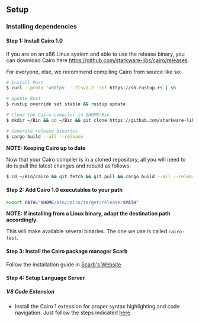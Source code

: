 ## Setup

### Installing dependencies

#### Step 1: Install Cairo 1.0

If you are on an x86 Linux system and able to use the release binary,
you can download Cairo here https://github.com/starkware-libs/cairo/releases.

For everyone, else, we recommend compiling Cairo from source like so:

```bash
# Install Rust
$ curl --proto '=https' --tlsv1.2 -sSf https://sh.rustup.rs | sh

# Update Rust
$ rustup override set stable && rustup update

# Clone the Cairo compiler in $HOME/Bin
$ mkdir ~/Bin && cd ~/Bin && git clone https://github.com/starkware-libs/cairo.git && cd cairo

# Generate release binaries
$ cargo build --all --release
```

**NOTE: Keeping Cairo up to date**

Now that your Cairo compiler is in a cloned repository, all you will need to do
is pull the latest changes and rebuild as follows:

```bash
$ cd ~/Bin/cairo && git fetch && git pull && cargo build --all --release
```

#### Step 2: Add Cairo 1.0 executables to your path

```bash
export PATH="$HOME/Bin/cairo/target/release:$PATH"
```

**NOTE: If installing from a Linux binary, adapt the destination path accordingly.**

This will make available several binaries. The one we use is called `cairo-test`.

#### Step 3: Install the Cairo package manager Scarb

Follow the installation guide in [Scarb's Website](https://docs.swmansion.com/scarb/download).

#### Step 4: Setup Language Server

##### VS Code Extension

- Install the Cairo 1 extension for proper syntax highlighting and code navigation.
Just follow the steps indicated [here](https://github.com/starkware-libs/cairo/blob/main/vscode-cairo/README.md).
